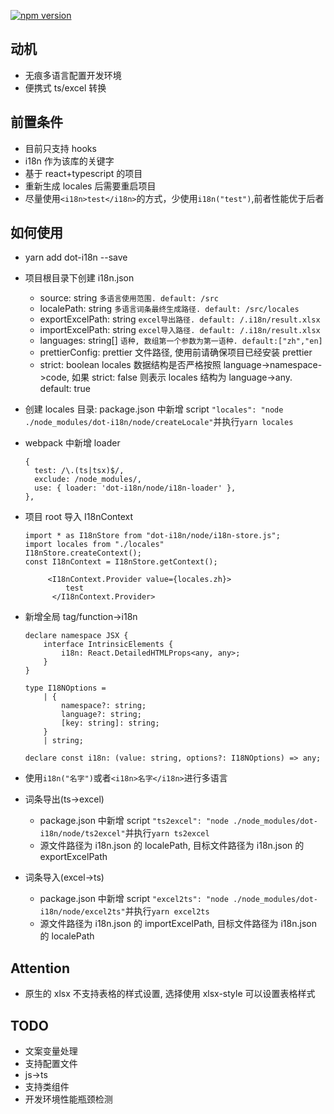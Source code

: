 [![npm version](https://img.shields.io/npm/v/dot-i18n.svg?style=flat)](https://www.npmjs.com/package/dot-i18n)

## 动机

- 无痕多语言配置开发环境
- 便携式 ts/excel 转换

## 前置条件

- 目前只支持 hooks
- i18n 作为该库的关键字
- 基于 react+typescript 的项目
- 重新生成 locales 后需要重启项目
- 尽量使用`<i18n>test</i18n>`的方式，少使用`i18n("test")`,前者性能优于后者

## 如何使用

- yarn add dot-i18n --save
- 项目根目录下创建 i18n.json
  - source: string `多语言使用范围. default: /src`
  - localePath: string `多语言词条最终生成路径. default: /src/locales`
  - exportExcelPath: string `excel导出路径. default: /.i18n/result.xlsx`
  - importExcelPath: string `excel导入路径. default: /.i18n/result.xlsx`
  - languages: string[] `语种, 数组第一个参数为第一语种. default:["zh","en]`
  - prettierConfig: prettier 文件路径, 使用前请确保项目已经安装 prettier
  - strict: boolean locales 数据结构是否严格按照 language->namespace->code, 如果 strict: false 则表示 locales 结构为 language->any. default: true
- 创建 locales 目录: package.json 中新增 script `"locales": "node ./node_modules/dot-i18n/node/createLocale"`并执行`yarn locales`
- webpack 中新增 loader
  ```
  {
    test: /\.(ts|tsx)$/,
    exclude: /node_modules/,
    use: { loader: 'dot-i18n/node/i18n-loader' },
  },
  ```
- 项目 root 导入 I18nContext

  ```
  import * as I18nStore from "dot-i18n/node/i18n-store.js";
  import locales from "./locales"
  I18nStore.createContext();
  const I18nContext = I18nStore.getContext();

       <I18nContext.Provider value={locales.zh}>
           test
        </I18nContext.Provider>
  ```

- 新增全局 tag/function->i18n

  ```
  declare namespace JSX {
      interface IntrinsicElements {
          i18n: React.DetailedHTMLProps<any, any>;
      }
  }

  type I18NOptions =
      | {
          namespace?: string;
          language?: string;
          [key: string]: string;
      }
      | string;

  declare const i18n: (value: string, options?: I18NOptions) => any;

  ```

- 使用`i18n("名字")`或者`<i18n>名字</i18n>`进行多语言

- 词条导出(ts->excel)

  - package.json 中新增 script `"ts2excel": "node ./node_modules/dot-i18n/node/ts2excel"`并执行`yarn ts2excel`
  - 源文件路径为 i18n.json 的 localePath, 目标文件路径为 i18n.json 的 exportExcelPath

- 词条导入(excel->ts)
  - package.json 中新增 script `"excel2ts": "node ./node_modules/dot-i18n/node/excel2ts"`并执行`yarn excel2ts`
  - 源文件路径为 i18n.json 的 importExcelPath, 目标文件路径为 i18n.json 的 localePath

## Attention

- 原生的 xlsx 不支持表格的样式设置, 选择使用 xlsx-style 可以设置表格样式

## TODO

- 文案变量处理
- 支持配置文件
- js->ts
- 支持类组件
- 开发环境性能瓶颈检测
